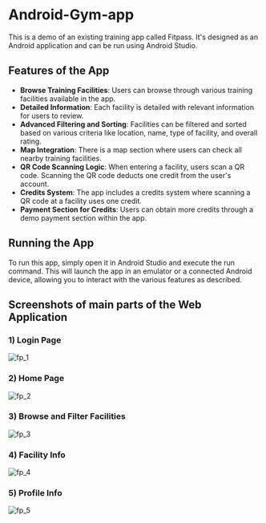 # Android-Gym-app

This is a demo of an existing training app called Fitpass. It's designed as an Android application and can be run using Android Studio.

## Features of the App

- **Browse Training Facilities**: Users can browse through various training facilities available in the app.
- **Detailed Information**: Each facility is detailed with relevant information for users to review.
- **Advanced Filtering and Sorting**: Facilities can be filtered and sorted based on various criteria like location, name, type of facility, and overall rating.
- **Map Integration**: There is a map section where users can check all nearby training facilities.
- **QR Code Scanning Logic**: When entering a facility, users scan a QR code. Scanning the QR code deducts one credit from the user's account.
- **Credits System**: The app includes a credits system where scanning a QR code at a facility uses one credit.
- **Payment Section for Credits**: Users can obtain more credits through a demo payment section within the app.

## Running the App

To run this app, simply open it in Android Studio and execute the run command. This will launch the app in an emulator or a connected Android device, allowing you to interact with the various features as described.

## Screenshots of main parts of the Web Application

<h3>1) Login Page</h3>

  ![fp_1](https://github.com/Damjan9898/Android-Gym-app/assets/73915350/e112106a-29d2-4ed3-81fe-5f181e254f6a)



<h3>2) Home Page</h3>

  ![fp_2](https://github.com/Damjan9898/Android-Gym-app/assets/73915350/8c081339-a13b-4995-8e18-786a9333e6fb)


<h3>3) Browse and Filter Facilities</h3>

  ![fp_3](https://github.com/Damjan9898/Android-Gym-app/assets/73915350/6ebb359c-3c22-407f-a129-adf87e07117d)


<h3>4) Facility Info</h3>

  ![fp_4](https://github.com/Damjan9898/Android-Gym-app/assets/73915350/77a341d7-640a-4c6d-a731-288b80f126e9)


<h3>5) Profile Info</h3>

  ![fp_5](https://github.com/Damjan9898/Android-Gym-app/assets/73915350/36fcdb4c-f4da-449d-b3ee-cd63ddedbc4a)


